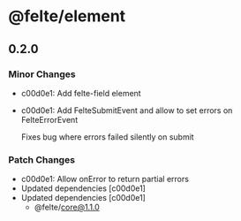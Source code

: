 # @felte/element

## 0.2.0
### Minor Changes

- c00d0e1: Add felte-field element
- c00d0e1: Add FelteSubmitEvent and allow to set errors on FelteErrorEvent
  
  Fixes bug where errors failed silently on submit

### Patch Changes

- c00d0e1: Allow onError to return partial errors
- Updated dependencies [c00d0e1]
- Updated dependencies [c00d0e1]
  - @felte/core@1.1.0
